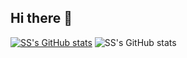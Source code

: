 ## Hi there 👋

<!--
**sshenshuo/sshenshuo** is a ✨ _special_ ✨ repository because its `README.md` (this file) appears on your GitHub profile.

Here are some ideas to get you started:

- 🔭 I’m currently working on ...
- 🌱 I’m currently learning ...
- 👯 I’m looking to collaborate on ...
- 🤔 I’m looking for help with ...
- 💬 Ask me about ...
- 📫 How to reach me: ...
- 😄 Pronouns: ...
- ⚡ Fun fact: ...
-->
[![SS's GitHub stats](https://github-readme-stats.vercel.app/api?username=sshenshuo)](https://github.com/sshenshuo/github-readme-stats)
![SS's GitHub stats](https://github-readme-stats.vercel.app/api?username=sshenshuo&show_icons=true)
